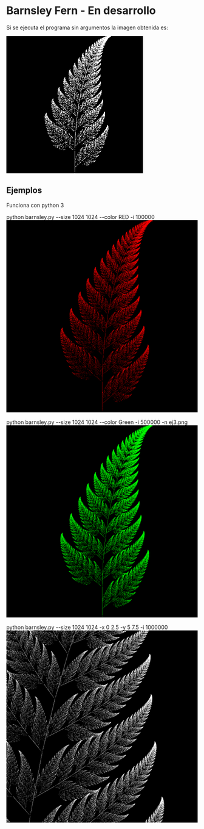 # Barnsley Fern - En desarrollo


Si se ejecuta el programa sin argumentos la imagen obtenida es:

![](https://github.com/Luispapiernik/Fractales/blob/master/Barnsley/Images/barnsley.png)
 
## Ejemplos

Funciona con python 3

python barnsley.py --size 1024 1024 --color RED -i 100000
![](https://github.com/Luispapiernik/Fractales/blob/master/Barnsley/Images/ej2.png)

python barnsley.py --size 1024 1024 --color Green -i 500000 -n ej3.png
![](https://github.com/Luispapiernik/Fractales/blob/master/Barnsley/Images/ej3.png)

python barnsley.py --size 1024 1024 -x 0 2.5 -y 5 7.5 -i 1000000
![](https://github.com/Luispapiernik/Fractales/blob/master/Barnsley/Images/ej4.png)